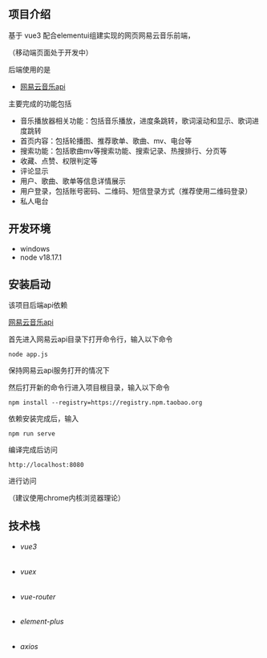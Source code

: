 ## 项目介绍

基于 vue3 配合elementui组建实现的网页网易云音乐前端，

（移动端页面处于开发中）

后端使用的是 

- [网易云音乐api](https://github.com/Binaryify/NeteaseCloudMusicApi)

主要完成的功能包括

- 音乐播放器相关功能：包括音乐播放，进度条跳转，歌词滚动和显示、歌词进度跳转
- 首页内容：包括轮播图、推荐歌单、歌曲、mv、电台等
- 搜索功能：包括歌曲mv等搜索功能、搜索记录、热搜排行、分页等
- 收藏、点赞、权限判定等
- 评论显示
- 用户、歌曲、歌单等信息详情展示
- 用户登录，包括账号密码、二维码、短信登录方式（推荐使用二维码登录）
- 私人电台

## 开发环境

- windows
- node v18.17.1

## 安装启动

该项目后端api依赖

[网易云音乐api](https://github.com/Binaryify/NeteaseCloudMusicApi)

首先进入网易云api目录下打开命令行，输入以下命令

```
node app.js
```

保持网易云api服务打开的情况下

然后打开新的命令行进入项目根目录，输入以下命令

```
npm install --registry=https://registry.npm.taobao.org
```

依赖安装完成后，输入

```
npm run serve
```

编译完成后访问

```
http://localhost:8080 
```

进行访问

（建议使用chrome内核浏览器理论）

## 技术栈

- ###### vue3

- ###### vuex 

- ###### vue-router 

- ###### element-plus 

- ###### axios

